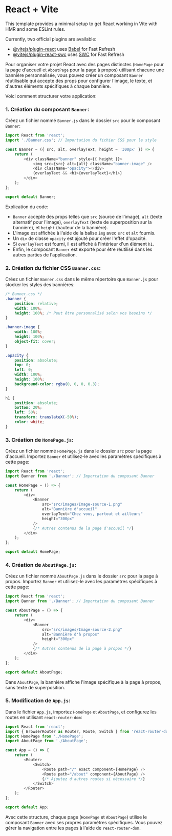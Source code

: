 # React + Vite

This template provides a minimal setup to get React working in Vite with HMR and some ESLint rules.

Currently, two official plugins are available:

- [@vitejs/plugin-react](https://github.com/vitejs/vite-plugin-react/blob/main/packages/plugin-react/README.md) uses [Babel](https://babeljs.io/) for Fast Refresh
- [@vitejs/plugin-react-swc](https://github.com/vitejs/vite-plugin-react-swc) uses [SWC](https://swc.rs/) for Fast Refresh


Pour organiser votre projet React avec des pages distinctes (`HomePage` pour la page d'accueil et `AboutPage` pour la page à propos) utilisant chacune une bannière personnalisée, vous pouvez créer un composant `Banner` réutilisable qui accepte des props pour configurer l'image, le texte, et d'autres éléments spécifiques à chaque bannière.

Voici comment structurer votre application:

### **1. Création du composant `Banner`:**

Créez un fichier nommé `Banner.js` dans le dossier `src` pour le composant `Banner`:

```javascript
import React from 'react';
import './Banner.css'; // Importation du fichier CSS pour le style

const Banner = ({ src, alt, overlayText, height = '300px' }) => {
    return (
        <div className="banner" style={{ height }}>
            <img src={src} alt={alt} className="banner-image" />
            <div className="opacity"></div>
            {overlayText && <h1>{overlayText}</h1>}
        </div>
    );
};

export default Banner;
```

Explication du code:

- `Banner` accepte des props telles que `src` (source de l'image), `alt` (texte alternatif pour l'image), `overlayText` (texte de superposition sur la bannière), et `height` (hauteur de la bannière).
- L'image est affichée à l'aide de la balise `img` avec `src` et `alt` fournis.
- Un `div` de classe `opacity` est ajouté pour créer l'effet d'opacité.
- Si `overlayText` est fourni, il est affiché à l'intérieur d'un élément `h1`.
- Enfin, le composant `Banner` est exporté pour être réutilisé dans les autres parties de l'application.

### **2. Création du fichier CSS `Banner.css`:**

Créez un fichier `Banner.css` dans le même répertoire que `Banner.js` pour stocker les styles des bannières:

```css
/* Banner.css */
.banner {
    position: relative;
    width: 100%;
    height: 100%; /* Peut être personnalisé selon vos besoins */
}

.banner-image {
    width: 100%;
    height: 100%;
    object-fit: cover;
}

.opacity {
    position: absolute;
    top: 0;
    left: 0;
    width: 100%;
    height: 100%;
    background-color: rgba(0, 0, 0, 0.3);
}

h1 {
    position: absolute;
    bottom: 20%;
    left: 50%;
    transform: translateX(-50%);
    color: white;
}
```

### **3. Création de `HomePage.js`:**

Créez un fichier nommé `HomePage.js` dans le dossier `src` pour la page d'accueil. Importez `Banner` et utilisez-le avec les paramètres spécifiques à cette page:

```javascript
import React from 'react';
import Banner from './Banner'; // Importation du composant Banner

const HomePage = () => {
    return (
        <div>
            <Banner
                src="src/images/Image-source-1.png"
                alt="Bannière d'accueil"
                overlayText="Chez vous, partout et ailleurs"
                height="300px"
            />
            {/* Autres contenus de la page d'accueil */}
        </div>
    );
};

export default HomePage;
```

### **4. Création de `AboutPage.js`:**

Créez un fichier nommé `AboutPage.js` dans le dossier `src` pour la page à propos. Importez `Banner` et utilisez-le avec les paramètres spécifiques à cette page:

```javascript
import React from 'react';
import Banner from './Banner'; // Importation du composant Banner

const AboutPage = () => {
    return (
        <div>
            <Banner
                src="src/images/Image-source-2.png"
                alt="Bannière d'à propos"
                height="300px"
            />
            {/* Autres contenus de la page à propos */}
        </div>
    );
};

export default AboutPage;
```

Dans `AboutPage`, la bannière affiche l'image spécifique à la page à propos, sans texte de superposition.

### **5. Modification de `App.js`:**

Dans le fichier `App.js`, importez `HomePage` et `AboutPage`, et configurez les routes en utilisant `react-router-dom`:

```javascript
import React from 'react';
import { BrowserRouter as Router, Route, Switch } from 'react-router-dom';
import HomePage from './HomePage';
import AboutPage from './AboutPage';

const App = () => {
    return (
        <Router>
            <Switch>
                <Route path="/" exact component={HomePage} />
                <Route path="/about" component={AboutPage} />
                {/* Ajoutez d'autres routes si nécessaire */}
            </Switch>
        </Router>
    );
};

export default App;
```

Avec cette structure, chaque page (`HomePage` et `AboutPage`) utilise le composant `Banner` avec ses propres paramètres spécifiques. Vous pouvez gérer la navigation entre les pages à l'aide de `react-router-dom`.